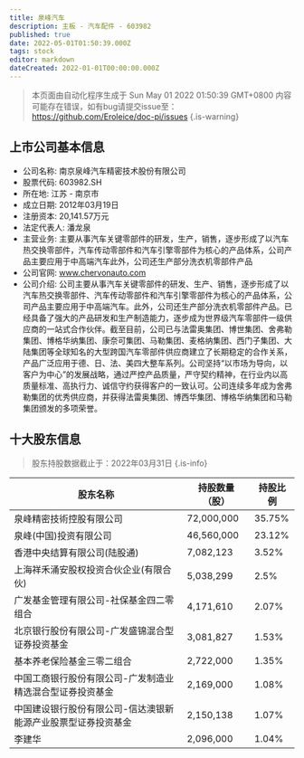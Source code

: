 ```yaml
---
title: 泉峰汽车
description: 主板 - 汽车配件 - 603982
published: true
date: 2022-05-01T01:50:39.000Z
tags: stock
editor: markdown
dateCreated: 2022-01-01T00:00:00.000Z
---
```


> 本页面由自动化程序生成于 Sun May 01 2022 01:50:39 GMT+0800
> 内容可能存在错误，如有bug请提交issue至：https://github.com/Eroleice/doc-pi/issues
{.is-warning}

## 上市公司基本信息
- 公司名称: 南京泉峰汽车精密技术股份有限公司
- 股票代码: 603982.SH
- 所在地: 江苏 - 南京市
- 成立日期: 2012年03月19日
- 注册资本: 20,141.57万元
- 法定代表人: 潘龙泉
- 主营业务: 主要从事汽车关键零部件的研发，生产，销售，逐步形成了以汽车热交换零部件，汽车传动零部件和汽车引擎零部件为核心的产品体系，公司产品主要应用于中高端汽车此外，公司还生产部分洗衣机零部件产品
- 公司官网: www.chervonauto.com
- 公司介绍: 公司主要从事汽车关键零部件的研发、生产、销售，逐步形成了以汽车热交换零部件、汽车传动零部件和汽车引擎零部件为核心的产品体系，公司产品主要应用于中高端汽车。此外，公司还生产部分洗衣机零部件产品。已经具备了强大的产品研发和生产制造能力，逐步成为世界级汽车零部件一级供应商的一站式合作伙伴。截至目前，公司已与法雷奥集团、博世集团、舍弗勒集团、博格华纳集团、康奈可集团、马勒集团、麦格纳集团、西门子集团、大陆集团等全球知名的大型跨国汽车零部件供应商建立了长期稳定的合作关系，产品广泛应用于德、日、法、美四大整车系列。公司坚持“以市场为导向，以客户为中心”的发展战略，通过严控产品质量，严守契约精神，在行业内以高质量标准、高执行力、诚信守约获得客户的一致认可。公司连续多年成为舍弗勒集团的优秀供应商，并获得法雷奥集团、博西华集团、博格华纳集团和马勒集团颁发的多项荣誉。


## 十大股东信息
> 股东持股数据截止于：2022年03月31日
{.is-info}

| 股东名称 | 持股数量（股） | 持股比例 |
| --- | --- | --- |
| 泉峰精密技術控股有限公司 | 72,000,000 | 35.75% |
| 泉峰(中国)投资有限公司 | 46,560,000 | 23.12% |
| 香港中央结算有限公司(陆股通) | 7,082,123 | 3.52% |
| 上海祥禾涌安股权投资合伙企业(有限合伙) | 5,038,299 | 2.5% |
| 广发基金管理有限公司-社保基金四二零组合 | 4,171,610 | 2.07% |
| 北京银行股份有限公司-广发盛锦混合型证券投资基金 | 3,081,827 | 1.53% |
| 基本养老保险基金三零二组合 | 2,722,000 | 1.35% |
| 中国工商银行股份有限公司-广发制造业精选混合型证券投资基金 | 2,169,000 | 1.08% |
| 中国建设银行股份有限公司-信达澳银新能源产业股票型证券投资基金 | 2,150,138 | 1.07% |
| 李建华 | 2,096,000 | 1.04% |




